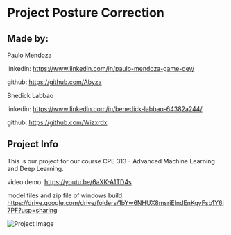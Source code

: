 # Project Posture Correction

## Made by: 

Paulo Mendoza

linkedin: https://www.linkedin.com/in/paulo-mendoza-game-dev/

github: https://github.com/Abyza

Bnedick Labbao

linkedin: https://www.linkedin.com/in/benedick-labbao-64382a244/

github: https://github.com/Wizxrdx

## Project Info

This is our project for our course CPE 313 - Advanced Machine Learning and Deep Learning.

video demo: https://youtu.be/6aXK-A1TD4s

model files and zip file of windows build: https://drive.google.com/drive/folders/1bYw6NHUX8msriElndEnKqyFsb1Y6i7PF?usp=sharing



![Project Image](https://github.com/username/repository/raw/main/path/to/image.png)
